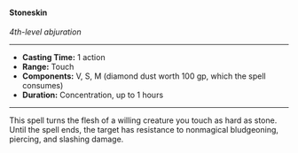 #### Stoneskin
*4th-level abjuration*
___
- **Casting Time:** 1 action
- **Range:** Touch
- **Components:** V, S, M (diamond dust worth 100 gp, which the spell consumes)
- **Duration:** Concentration, up to 1 hours
___
This spell turns the flesh of a willing creature you touch as hard as stone. Until the spell ends, the target has resistance to nonmagical bludgeoning, piercing, and slashing damage.